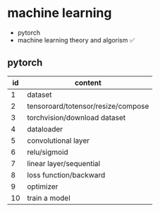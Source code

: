 # machine learning
- pytorch
- machine learning theory and algorism &#x2705;


## pytorch
|id|content|
|---|---|
|1|dataset|
|2|tensoroard/totensor/resize/compose|
|3|torchvision/download dataset|
|4|dataloader|
|5|convolutional layer|
|6|relu/sigmoid|
|7|linear layer/sequential|
|8|loss function/backward|
|9|optimizer|
|10|train a model|
